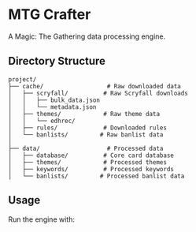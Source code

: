 # MTG Crafter

A Magic: The Gathering data processing engine.

## Directory Structure

```
project/
├── cache/                  # Raw downloaded data
│   ├── scryfall/          # Raw Scryfall downloads
│   │   ├── bulk_data.json
│   │   └── metadata.json
│   ├── themes/            # Raw theme data
│   │   └── edhrec/
│   ├── rules/             # Downloaded rules
│   └── banlists/         # Raw banlist data
│
├── data/                   # Processed data
│   ├── database/          # Core card database
│   ├── themes/            # Processed themes
│   ├── keywords/          # Processed keywords
│   └── banlists/         # Processed banlist data
```

## Usage

Run the engine with:
```